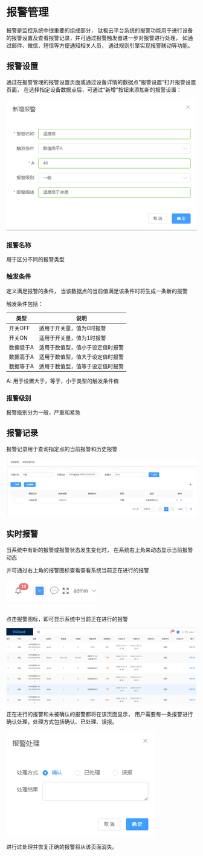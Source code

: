 # 报警管理

报警是监控系统中很重要的组成部分， 钛极云平台系统的报警功能用于进行设备的报警设置及查看报警记录，并可通过报警触发器进一步对报警进行处理， 如通过邮件、微信、短信等方便通知相关人员， 通过规则引擎实现报警联动等功能。 

## 报警设置

通过在报警管理的报警设置页面或通过设备详情的数据点“报警设置”打开报警设置页面， 在选择指定设备数据点后，可通过“新增”按钮来添加新的报警设置：

![1542705084282](.\img\1542705084282.png)

### 报警名称

用于区分不同的报警类型

### 触发条件

定义满足报警的条件， 当该数据点的当前值满足该条件时将生成一条新的报警

触发条件包括：

| 类型      | 说明                             |
| --------- | -------------------------------- |
| 开关OFF   | 适用于开关量，值为0时报警        |
| 开关ON    | 适用于开关量，值为1时报警        |
| 数据低于A | 适用于数值型，值小于设定值时报警 |
| 数据高于A | 适用于数值型，值大于设定值时报警 |
| 数据等于A | 适用于数值型，值等于设定值时报警 |

A: 用于设置大于，等于，小于类型的触发条件值

### 报警级别

报警级别分为一般，严重和紧急

## 报警记录

报警记录用于查询指定点的当前报警和历史报警

![1542705615650](.\img\1542705615650.png)



## 实时报警

当系统中有新的报警或报警状态发生变化时， 在系统右上角来动态显示当前报警动态

并可通过右上角的报警图标查看查看系统当前正在进行的报警

![1542705678973](.\img\1542705678973.png)

点击报警图标，即可显示系统中当前正在进行的报警

![1542705734618](.\img\1542705734618.png)

正在进行的报警和未被确认的报警都将在该页面显示， 用户需要每一条报警进行确认处理，处理方式包括确认、已处理、误报。 

![1542705903814](.\img\1542705903814.png)



进行过处理并恢复正确的报警将从该页面消失。 
